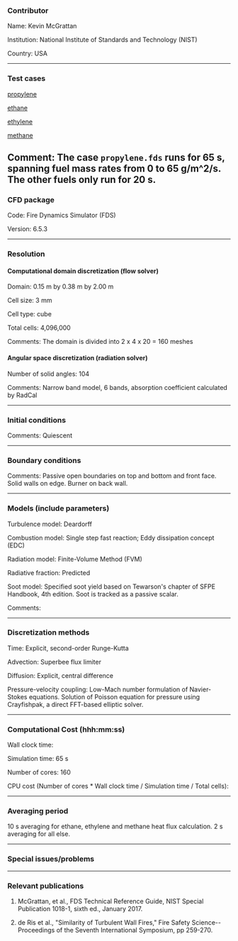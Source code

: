 ### Contributor
Name: Kevin McGrattan

Institution: National Institute of Standards and Technology (NIST)

Country: USA

------------------

### Test cases

[propylene](https://github.com/firemodels/fds/tree/master/Validation/FM_Vertical_Wall_Flames/FDS_Input_Files/propylene.fds)

[ethane](https://github.com/firemodels/fds/tree/master/Validation/FM_Vertical_Wall_Flames/FDS_Input_Files/ethane.fds)

[ethylene](https://github.com/firemodels/fds/tree/master/Validation/FM_Vertical_Wall_Flames/FDS_Input_Files/ethylene.fds)

[methane](https://github.com/firemodels/fds/tree/master/Validation/FM_Vertical_Wall_Flames/FDS_Input_Files/methane.fds)

Comment: The case `propylene.fds` runs for 65 s, spanning fuel mass rates from 0 to 65 g/m^2/s. The other fuels only run for 20 s.
------------------

### CFD package
Code: Fire Dynamics Simulator (FDS)

Version: 6.5.3

------------------

### Resolution

#### Computational domain discretization (flow solver)
Domain: 0.15 m by 0.38 m by 2.00 m

Cell size: 3 mm

Cell type: cube

Total cells: 4,096,000

Comments: The domain is divided into 2 x 4 x 20 = 160 meshes

#### Angular space discretization (radiation solver)
Number of solid angles: 104

Comments: Narrow band model, 6 bands, absorption coefficient calculated by RadCal

------------------

### Initial conditions
Comments: Quiescent

------------------

### Boundary conditions
Comments: Passive open boundaries on top and bottom and front face. Solid walls on edge. Burner on back wall.

------------------

### Models (include parameters)
Turbulence model: Deardorff

Combustion model: Single step fast reaction; Eddy dissipation concept (EDC)

Radiation model: Finite-Volume Method (FVM)

Radiative fraction: Predicted

Soot model: Specified soot yield based on Tewarson's chapter of SFPE Handbook, 4th edition. Soot is tracked as a passive scalar.

Comments:

------------------

### Discretization methods
Time: Explicit, second-order Runge-Kutta

Advection: Superbee flux limiter

Diffusion: Explicit, central difference

Pressure-velocity coupling: Low-Mach number formulation of Navier-Stokes equations. Solution of Poisson equation for pressure using Crayfishpak, a direct FFT-based elliptic solver.

------------------

### Computational Cost (hhh:mm:ss)
Wall clock time:

Simulation time: 65 s

Number of cores: 160

CPU cost (Number of cores * Wall clock time / Simulation time / Total cells):

------------------

### Averaging period

10 s averaging for ethane, ethylene and methane heat flux calculation. 2 s averaging for all else.

------------------

### Special issues/problems

------------------

### Relevant publications
1. McGrattan, et al., FDS Technical Reference Guide, NIST Special Publication 1018-1, sixth ed., January 2017.

2. de Ris et al., "Similarity of Turbulent Wall Fires," Fire Safety Science--Proceedings of the Seventh International Symposium, pp 259-270.

